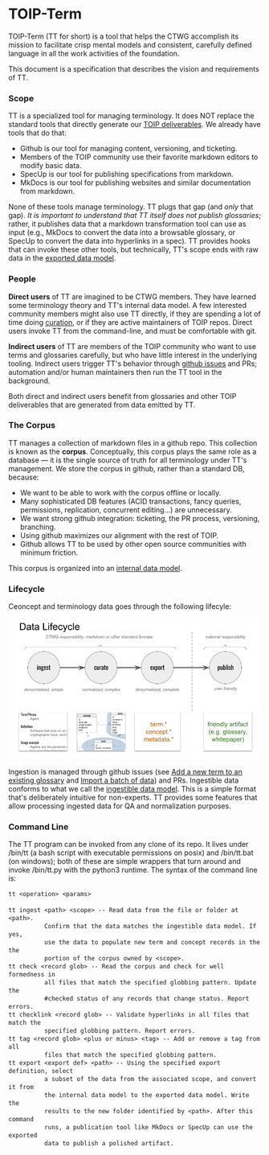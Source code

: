 # TOIP-Term

TOIP-Term (TT for short) is a tool that helps the CTWG accomplish its mission to facilitate crisp mental models and consistent, carefully defined language in all the work activities of the foundation.

This document is a specification that describes the vision and requirements of TT.

### Scope

TT is a specialized tool for managing terminology. It does NOT replace the standard tools that directly generate our [TOIP deliverables](https://github.com/trustoverip/deliverables/). We already have tools that do that:

* Github is our tool for managing content, versioning, and ticketing.
* Members of the TOIP community use their favorite markdown editors to modify basic data.
* SpecUp is our tool for publishing specifications from markdown.
* MkDocs is our tool for publishing websites and similar documentation from markdown.

None of these tools manage terminology. TT plugs that gap (and _only_ that gap). *It is important to understand that TT itself does not publish glossaries*; rather, it publishes data that a markdown transformation tool can use as input (e.g., MkDocs to convert the data into a browsable glossary, or SpecUp to convert the data into hyperlinks in a spec). TT provides hooks that can invoke these other tools, but technically, TT's scope ends with raw data in the [exported data model](../docs/exported-data-model.md).

### People

__Direct users__ of TT are imagined to be CTWG members. They have learned some terminology theory and TT's internal data model. A few interested community members might also use TT directly, if they are spending a lot of time doing [curation](../docs/curation.md), or if they are active maintainers of TOIP repos. Direct users invoke TT from the command-line, and must be comfortable with git.

__Indirect users__ of TT are members of the TOIP community who want to use terms and glossaries carefully, but who have little interest in the underlying tooling. Indirect users trigger TT's behavior through [github issues](../../issues/choose) and PRs; automation and/or human maintainers then run the TT tool in the background.

Both direct and indirect users benefit from glossaries and other TOIP deliverables that are generated from data emitted by TT.

### The Corpus

TT manages a collection of markdown files in a github repo. This collection is known as the __corpus__. Conceptually, this corpus plays the same role as a database &mdash; it is the single source of truth for all terminology under TT's management. We store the corpus in github, rather than a standard DB, because:

* We want to be able to work with the corpus offline or locally.
* Many sophisticated DB features (ACID transactions, fancy queries, permissions, replication, concurrent editing...) are unnecessary.
* We want strong github integration: ticketing, the PR process, versioning, branching.
* Using github maximizes our alignment with the rest of TOIP.
* Github allows TT to be used by other open source communities with minimum friction.

This corpus is organized into an [internal data model](../docs/internal-data-model.md).

### Lifecycle

Ceoncept and terminology data goes through the following lifecyle:

![lifecycle](../docs/lifecycle.png)

Ingestion is managed through github issues (see [Add a new term to an existing glossary](../../issues/new?assignees=&labels=term&template=01-new-term.md&title=%5BTERM%5D+%3Cword+or+phrase+you+are+adding%3E) and [Import a batch of data](../../issues/new?assignees=&labels=import&template=03-new-import.md&title=%5BIMPORT%5D+%3Cdescription+of+data+source%3E)) and PRs. Ingestible data conforms to what we call the [ingestible data model](../docs/ingestible-data-model.md). This is a simple format that's deliberately intuitive for non-experts. TT provides some features that allow processing ingested data for QA and normalization purposes.

### Command Line

The TT program can be invoked from any clone of its repo. It lives under /bin/tt (a bash script with executable permissions on posix) and /bin/tt.bat (on windows); both of these are simple wrappers that turn around and invoke /bin/tt.py with the python3 runtime. The syntax of the command line is:

```
tt <operation> <params>

tt ingest <path> <scope> -- Read data from the file or folder at <path>.
          Confirm that the data matches the ingestible data model. If yes,
          use the data to populate new term and concept records in the the
          portion of the corpus owned by <scope>.
tt check <record glob> -- Read the corpus and check for well formedness in
          all files that match the specified globbing pattern. Update the 
          #checked status of any records that change status. Report errors.
tt checklink <record glob> -- Validate hyperlinks in all files that match the
          specified globbing pattern. Report errors.
tt tag <record glob> <plus or minus> <tag> -- Add or remove a tag from all
          files that match the specified globbing pattern.          
tt export <export def> <path> -- Using the specified export definition, select
          a subset of the data from the associated scope, and convert it from
          the internal data model to the exported data model. Write the
          results to the new folder identified by <path>. After this command
          runs, a publication tool like MkDocs or SpecUp can use the exported
          data to publish a polished artifact.
```